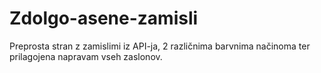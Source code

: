 # Zdolgo-asene-zamisli
Preprosta stran z zamislimi iz API-ja, 2 različnima barvnima načinoma ter prilagojena napravam vseh zaslonov.
